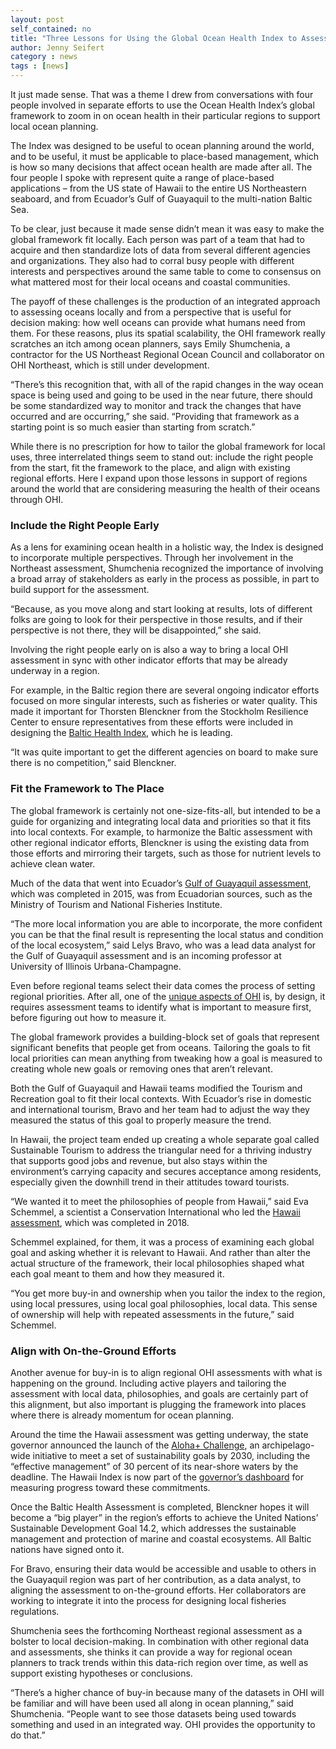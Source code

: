 ```yaml
---
layout: post
self_contained: no
title: "Three Lessons for Using the Global Ocean Health Index to Assess Local Oceans"
author: Jenny Seifert
category : news 
tags : [news]
---
```


<!--- ***Cross-posted on [XXXXXX]()***  --->
  
It just made sense. That was a theme I drew from conversations with four people involved in separate efforts to use the Ocean Health Index’s global framework to zoom in on ocean health in their particular regions to support local ocean planning.

The Index was designed to be useful to ocean planning around the world, and to be useful, it must be applicable to place-based management, which is how so many decisions that affect ocean health are made after all. The four people I spoke with represent quite a range of place-based applications – from the US state of Hawaii to the entire US Northeastern seaboard, and from Ecuador’s Gulf of Guayaquil to the multi-nation Baltic Sea.

To be clear, just because it made sense didn’t mean it was easy to make the global framework fit locally. Each person was part of a team that had to acquire and then standardize lots of data from several different agencies and organizations. They also had to corral busy people with different interests and perspectives around the same table to come to consensus on what mattered most for their local oceans and coastal communities. 

The payoff of these challenges is the production of an integrated approach to assessing oceans locally and from a perspective that is useful for decision making: how well oceans can provide what humans need from them. For these reasons, plus its spatial scalability, the OHI framework really scratches an itch among ocean planners, says Emily Shumchenia, a contractor for the US Northeast Regional Ocean Council and collaborator on OHI Northeast, which is still under development.

“There’s this recognition that, with all of the rapid changes in the way ocean space is being used and going to be used in the near future, there should be some standardized way to monitor and track the changes that have occurred and are occurring,” she said. “Providing that framework as a starting point is so much easier than starting from scratch.”

While there is no prescription for how to tailor the global framework for local uses, three interrelated things seem to stand out: include the right people from the start, fit the framework to the place, and align with existing regional efforts. Here I expand upon those lessons in support of regions around the world that are considering measuring the health of their oceans through OHI. 


### Include the Right People Early

As a lens for examining ocean health in a holistic way, the Index is designed to incorporate multiple perspectives. Through her involvement in the Northeast assessment, Shumchenia recognized the importance of involving a broad array of stakeholders as early in the process as possible, in part to build support for the assessment. 

“Because, as you move along and start looking at results, lots of different folks are going to look for their perspective in those results, and if their perspective is not there, they will be disappointed,” she said.

Involving the right people early on is also a way to bring a local OHI assessment in sync with other indicator efforts that may be already underway in a region. 

For example, in the Baltic region there are several ongoing indicator efforts focused on more singular interests, such as fisheries or water quality. This made it important for Thorsten Blenckner from the Stockholm Resilience Center to ensure representatives from these efforts were included in designing the [Baltic Health Index](https://www.stockholmresilience.org/research/research-themes/marine/baltic-health-index.html), which he is leading. 

“It was quite important to get the different agencies on board to make sure there is no competition,” said Blenckner.

### Fit the Framework to The Place

The global framework is certainly not one-size-fits-all, but intended to be a guide for organizing and integrating local data and priorities so that it fits into local contexts. For example, to harmonize the Baltic assessment with other regional indicator efforts, Blenckner is using the existing data from those efforts and mirroring their targets, such as those for nutrient levels to achieve clean water.

Much of the data that went into Ecuador’s [Gulf of Guayaquil assessment](http://ohi-science.org/gye/), which was completed in 2015, was from Ecuadorian sources, such as the Ministry of Tourism and National Fisheries Institute. 

“The more local information you are able to incorporate, the more confident you can be that the final result is representing the local status and condition of the local ecosystem,” said Lelys Bravo, who was a lead data analyst for the Gulf of Guayaquil assessment and is an incoming professor at University of Illinois Urbana-Champagne. 

Even before regional teams select their data comes the process of setting regional priorities. After all, one of the [unique aspects of OHI](http://ohi-science.org/news/goal-forward-approach) is, by design, it requires assessment teams to identify what is important to measure first, before figuring out how to measure it.

The global framework provides a building-block set of goals that represent significant benefits that people get from oceans. Tailoring the goals to fit local priorities can mean anything from tweaking how a goal is measured to creating whole new goals or removing ones that aren’t relevant. 

Both the Gulf of Guayaquil and Hawaii teams modified the Tourism and Recreation goal to fit their local contexts. With Ecuador’s rise in domestic and international tourism, Bravo and her team had to adjust the way they measured the status of this goal to properly measure the trend. 

In Hawaii, the project team ended up creating a whole separate goal called Sustainable Tourism to address the triangular need for a thriving industry that supports good jobs and revenue, but also stays within the environment’s carrying capacity and secures acceptance among residents, especially given the downhill trend in their attitudes toward tourists. 

“We wanted it to meet the philosophies of people from Hawaii,” said Eva Schemmel, a scientist a Conservation International who led the [Hawaii assessment](http://ohi-science.org/mhi/), which was completed in 2018.

Schemmel explained, for them, it was a process of examining each global goal and asking whether it is relevant to Hawaii. And rather than alter the actual structure of the framework, their local philosophies shaped what each goal meant to them and how they measured it. 

“You get more buy-in and ownership when you tailor the index to the region, using local pressures, using local goal philosophies, local data. This sense of ownership will help with repeated assessments in the future,” said Schemmel.

### Align with On-the-Ground Efforts

Another avenue for buy-in is to align regional OHI assessments with what is happening on the ground. Including active players and tailoring the assessment with local data, philosophies, and goals are certainly part of this alignment, but also important is plugging the framework into places where there is already momentum for ocean planning.

Around the time the Hawaii assessment was getting underway, the state governor announced the launch of the [Aloha+ Challenge](https://dashboard.hawaii.gov/aloha-challenge), an archipelago-wide initiative to meet a set of sustainability goals by 2030, including the “effective management” of 30 percent of its near-shore waters by the deadline. The Hawaii Index is now part of the [governor’s dashboard](https://dashboard.hawaii.gov/en/stat/goals/5xhf-begg/4s33-f5iv/ydtj-mhwg) for measuring progress toward these commitments. 

Once the Baltic Health Assessment is completed, Blenckner hopes it will become a “big player” in the region’s efforts to achieve the United Nations’ Sustainable Development Goal 14.2, which addresses the sustainable management and protection of marine and coastal ecosystems. All Baltic nations have signed onto it.

For Bravo, ensuring their data would be accessible and usable to others in the Guayaquil region was part of her contribution, as a data analyst, to aligning the assessment to on-the-ground efforts. Her collaborators are working to integrate it into the process for designing local fisheries regulations.

Shumchenia sees the forthcoming Northeast regional assessment as a bolster to local decision-making. In combination with other regional data and assessments, she thinks it can provide a way for regional ocean planners to track trends within this data-rich region over time, as well as support existing hypotheses or conclusions. 

“There’s a higher chance of buy-in because many of the datasets in OHI will be familiar and will have been used all along in ocean planning,” said Shumchenia. “People want to see those datasets being used towards something and used in an integrated way. OHI provides the opportunity to do that.” 


